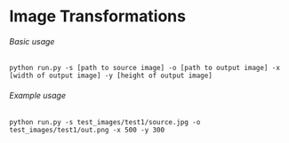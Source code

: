 # Image Transformations

###### Basic usage
`python run.py -s [path to source image] -o [path to output image] -x [width of output image] -y [height of output image]`

###### Example usage
`python run.py -s test_images/test1/source.jpg -o test_images/test1/out.png -x 500 -y 300`
